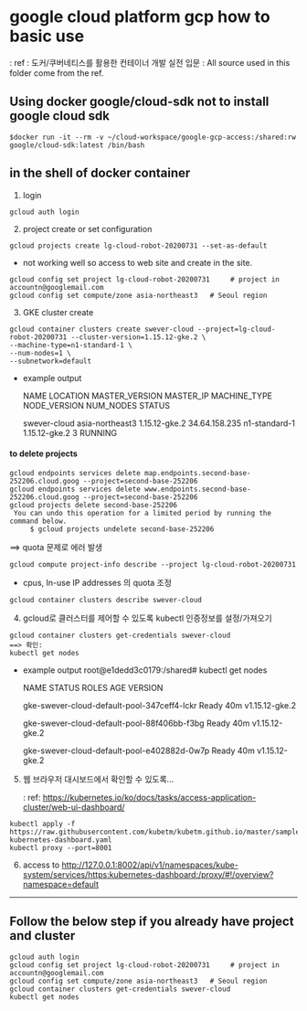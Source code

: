 # google cloud platform gcp how to basic use
: ref : 도커/쿠버네티스를 활용한 컨테이너 개발 실전 입문
: All source used in this folder come from the ref.

## Using docker google/cloud-sdk not to install google cloud sdk                          
```
$docker run -it --rm -v ~/cloud-workspace/google-gcp-access:/shared:rw google/cloud-sdk:latest /bin/bash
```

## in the shell of docker container 

1. login
```
gcloud auth login
```


2. project create or set configuration
```
gcloud projects create lg-cloud-robot-20200731 --set-as-default
```
- not working well so access to web site and create in the site. 

```
gcloud config set project lg-cloud-robot-20200731     # project in accountn@googlemail.com
gcloud config set compute/zone asia-northeast3   # Seoul region

```
3. GKE cluster create
```
gcloud container clusters create swever-cloud --project=lg-cloud-robot-20200731 --cluster-version=1.15.12-gke.2 \
--machine-type=n1-standard-1 \
--num-nodes=1 \
--subnetwork=default
```
- example output

  NAME          LOCATION         MASTER_VERSION  MASTER_IP      MACHINE_TYPE   NODE_VERSION   NUM_NODES  STATUS

  swever-cloud  asia-northeast3  1.15.12-gke.2   34.64.158.235  n1-standard-1  1.15.12-gke.2  3          RUNNING


#### to delete projects
```
gcloud endpoints services delete map.endpoints.second-base-252206.cloud.goog --project=second-base-252206
gcloud endpoints services delete www.endpoints.second-base-252206.cloud.goog --project=second-base-252206
gcloud projects delete second-base-252206
 You can undo this operation for a limited period by running the command below.
     $ gcloud projects undelete second-base-252206
```

==> quota 문제로 에러 발생
```
gcloud compute project-info describe --project lg-cloud-robot-20200731
```
- cpus, In-use IP addresses 의  quota 조정
```
gcloud container clusters describe swever-cloud
```


4. gcloud로 클러스터를 제어할 수 있도록 kubectl 인증정보를 설정/가져오기
```
gcloud container clusters get-credentials swever-cloud
==> 확인: 
kubectl get nodes  
```
- example output
  root@e1dedd3c0179:/shared# kubectl get nodes
  
  NAME                                          STATUS   ROLES    AGE   VERSION
  
  gke-swever-cloud-default-pool-347ceff4-lckr   Ready    <none>   40m   v1.15.12-gke.2
  
  gke-swever-cloud-default-pool-88f406bb-f3bg   Ready    <none>   40m   v1.15.12-gke.2
  
  gke-swever-cloud-default-pool-e402882d-0w7p   Ready    <none>   40m   v1.15.12-gke.2


5. 웹 브라우저 대시보드에서 확인할 수 있도록...
 
      : ref: https://kubernetes.io/ko/docs/tasks/access-application-cluster/web-ui-dashboard/
```
kubectl apply -f https://raw.githubusercontent.com/kubetm/kubetm.github.io/master/sample/practice/appendix/gcp-kubernetes-dashboard.yaml 
kubectl proxy --port=8001
```

6. access to http://127.0.0.1:8002/api/v1/namespaces/kube-system/services/https:kubernetes-dashboard:/proxy/#!/overview?namespace=default



---
## Follow the below step if you already have project and cluster

```
gcloud auth login
gcloud config set project lg-cloud-robot-20200731     # project in accountn@googlemail.com
gcloud config set compute/zone asia-northeast3   # Seoul region
gcloud container clusters get-credentials swever-cloud
kubectl get nodes  
```

